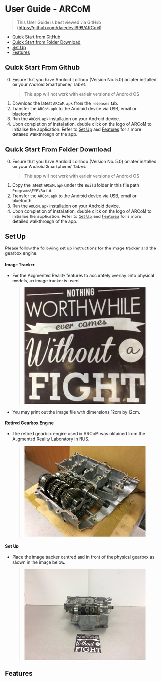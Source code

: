 # User Guide - ARCoM

> This User Guide is best viewed via GitHub (https://github.com/daredevil999/ARCoM)

* [Quick Start from GitHub](#quick-start-from-GitHub)
* [Quick Start from Folder Download](#quick-start-from-folder-download)
* [Set Up](#set-up)
* [Features](#features)

## Quick Start From Github

0. Ensure that you have Anrdoid Lollipop (Version No. 5.0) or later installed on your Android Smartphone/ Tablet.
	> This app will not work with earleir versions of Android OS
1. Download the latest `ARCoM.apk` from the `releases` tab.
2. Transfer the `ARCoM.apk` to the Android device via USB, email or bluetooth.
3. Run the `ARCoM.apk` installation on your Android device.
4. Upon completion of installation, double click on the logo of ARCoM to initialise the application. Refer to [Set Up](#set-up) and [Features](#features) for a more detailed walkthrough of the app.

## Quick Start From Folder Download

0. Ensure that you have Anrdoid Lollipop (Version No. 5.0) or later installed on your Android Smartphone/ Tablet.
	> This app will not work with earleir versions of Android OS
1. Copy the latest `ARCoM.apk` under the `Build` folder in this file path `Programs\FYP\Build`.
2. Transfer the `ARCoM.apk` to the Android device via USB, email or bluetooth.
3. Run the `ARCoM.apk` installation on your Android device.
4. Upon completion of installation, double click on the logo of ARCoM to initialise the application. Refer to [Set Up](#set-up) and [Features](#features) for a more detailed walkthrough of the app.

## Set Up
Please follow the following set up instructions for the image tracker and the gearbox engine.

#### Image Tracker
- For the Augmented Reality features to accurately overlay onto physical models, an image tracker is used. 
	> <img src="/Graphics/Tracker.jpg" width="400">
- You may print out the image file with dimensions 12cm by 12cm.

#### Retired Gearbox Engine
- The retired gearbox engine used in ARCoM was obtained from the Augmented Reality Laboratory in NUS.
	> <img src="/Graphics/PhysicalGearbox.jpg" width="400">

#### Set Up
- Place the image tracker centred and in front of the physical gearbox as shown in the image below.
	> <img src="/Graphics/GearboxSetup.jpg" width="400">

## Features

#### 

